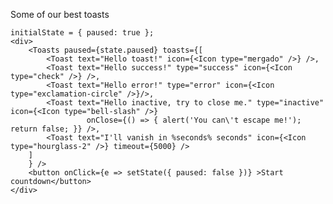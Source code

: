 Some of our best toasts

    initialState = { paused: true };
    <div>
        <Toasts paused={state.paused} toasts={[
            <Toast text="Hello toast!" icon={<Icon type="mergado" />} />,
            <Toast text="Hello success!" type="success" icon={<Icon type="check" />} />,
            <Toast text="Hello error!" type="error" icon={<Icon type="exclamation-circle" />}/>,
            <Toast text="Hello inactive, try to close me." type="inactive" icon={<Icon type="bell-slash" />}
                     onClose={() => { alert('You can\'t escape me!'); return false; }} />,
            <Toast text="I'll vanish in %seconds% seconds" icon={<Icon type="hourglass-2" />} timeout={5000} />
        ]
        } />
        <button onClick={e => setState({ paused: false })} >Start countdown</button>
    </div>